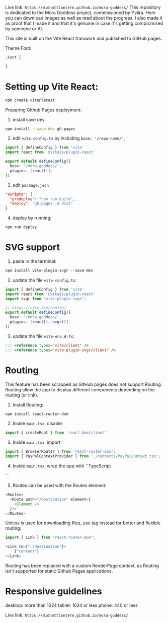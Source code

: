 Live link: `https://midnattlantern.github.io/mora-goddess/`
This repository is dedicated to the Mora Goddess project, commissioned by Yviira. Here you can download images as well as read about the progress. I also made it as proof that I made it and that it's genuine in case it's getting compromised by someone or AI. 

This site is built on the Vite React framwork and published to GitHub pages.

Theme Font: 
```css
.Font {

}
```


Setting up Vite React:
===
``` zsh
npm create vite@latest
```

Preparing Github Pages deployment:
1. install save dev
``` zsh
npm install --save-dev gh-pages
```

2. edit `vite.config.ts` by including `base: '/repo-name/',`
```ts
import { defineConfig } from 'vite'
import react from '@vitejs/plugin-react'

export default defineConfig({
  base: '/mora-goddess/',
  plugins: [react()],
})

```

3. edit `package.json`
```json
"scripts": {
  "predeploy": "npm run build",
  "deploy": "gh-pages -d dist"
}
```

4. deploy by running:
```zsh
npm run deploy
```


SVG support
===
1. paste in the terminal:
```svg
npm install vite-plugin-svgr --save-dev
```

2. update the file `vite.config.ts`:
```TypeScript
import { defineConfig } from 'vite'
import react from '@vitejs/plugin-react'
import svgr from "vite-plugin-svgr";

// https://vite.dev/config/
export default defineConfig({
  base: '/mora-goddess/',
  plugins: [react(), svgr()],
})
```

3. update the file `vite-env.d-ts`:
```TypeScript
/// <reference types="vite/client" />
/// <reference types="vite-plugin-svgr/client" />
```


Routing
===
This feature has been scrapped as GitHub pages does not support Routing.
Routing allow the app to display different components depending on the routing (or link).

1. Install Routing:
```zsh
npm install react-router-dom
```

2. Inside `main.tsx`, disable:
```TypeScript
import { createRoot } from 'react-dom/client'
```

3. Inside `main.tsx`, import
```TypeScript
import { BrowserRouter } from 'react-router-dom';
import { PayPalContextProvider } from './contexts/PayPalContext.tsx';
```

4. Inside `main.tsx`, wrap the app with
``TypeScript
<BrowserRouter>
  <App />
</BrowserRouter>
```

5. Routes can be used with the Routes element:
```TypeScript
<Routes>
  <Route path="/destination" element={
    <Element />
  }/>
</Routes>
```

Unless <a> is used for downloading files, use <Link> tag instead for better and flexible routing:
```TypeScript
import { Link } from "react-router-dom";
```
```TypeScript
<Link to={"./destination"}>
    {"content"}
</Link>
```

Routing has been replaced with a custom RenderPage context, as Routing isn't supported for static Github Pages applications.

Responsive guidelines
===
desktop: more than 1024
tablet: 1024 or less
phone: 440 or less


Live link: `https://midnattlantern.github.io/mora-goddess/`
